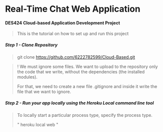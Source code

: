 # Real-Time Chat Web Application
#### DES424 Cloud-based Application Development Project
> This is the tutorial on how to set up and run this project
> 
##### Step 1 - Clone Repository
> git clone https://github.com/6222782599/Cloud-Based.git

>! We must ignore some files. We want to upload to the repository only the code that we write, without the dependencies (the installed modules).
>
>For that, we need to create a new file .gitignore and inside it write the file that we want to ignore.

##### Step 2 - Run your app locally using the Heroku Local command line tool
>To locally start a particular process type, specify the process type. 
>
> " heroku local web "
>

